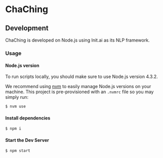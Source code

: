 # ChaChing

## Development

ChaChing is developed on Node.js using Init.ai as its NLP framework.

### Usage

#### Node.js version

To run scripts locally, you should make sure to use Node.js version 4.3.2.

We recommend using [nvm](https://github.com/creationix/nvm) to easily manage Node.js versions on your machine. This project is pre-provisioned with an `.nvmrc` file so you may simply run:

```bash
$ nvm use
```

#### Install dependencies

```bash
$ npm i
```

#### Start the Dev Server

```bash
$ npm start
```
